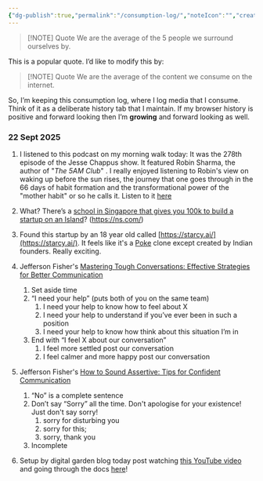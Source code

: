 ```yaml
---
{"dg-publish":true,"permalink":"/consumption-log/","noteIcon":"","created":"2025-09-22T19:04:04.270+05:30","updated":"2025-09-22T19:48:28.069+05:30"}
---
```




> [!NOTE] Quote
> We are the average of the 5 people we surround ourselves by.


This is a popular quote. I’d like to modify this by:


> [!NOTE] Quote
> We are the average of the content we consume on the internet.


So, I’m keeping this consumption log, where I log media that I consume. Think of it as a deliberate history tab that I maintain. If my browser history is positive and forward looking then I’m **growing** and forward looking as well.

### 22 Sept 2025

1. I listened to this podcast on my morning walk today:
	It was the 278th episode of the Jesse Chappus show. It featured Robin Sharma, the author of "*The 5AM Club*" . 
	I really enjoyed listening to Robin's view on waking up before the sun rises, the journey that one goes through in the 66 days of habit formation and the transformational power of the "mother habit" or so he calls it.
	Listen to it [here](https://open.spotify.com/playlist/1EOmNM421XXKH9Ns1msK7y?si=0ce091e5e54445fb)

2. What? There’s a [school in Singapore that gives you 100k to build a startup on an Island](https://ns.com)? (https://ns.com/)

3. Found this startup by an 18 year old called [https://starcy.ai/](https://starcy.ai/). It feels like it's a [Poke](https://poke.com/) clone except created by Indian founders. Really exciting.

4. Jefferson Fisher's [Mastering Tough Conversations: Effective Strategies for Better Communication](https://youtu.be/4qUr5QnBRzg?si=oXSoZBgHzaFJmDcV)
	1. Set aside time
	2. “I need your help” (puts both of you on the same team)
	    1. I need your help to know how to feel about X
	    2. I need your help to understand if you’ve ever been in such a position
	    3. I need your help to know how think about this situation I’m in
	3. End with “I feel X about our conversation”
	    1. I feel more settled post our conversation
	    2. I feel calmer and more happy post our conversation

5. Jefferson Fisher's [How to Sound Assertive: Tips for Confident Communication](https://www.youtube.com/watch?v=HuF6cMePYTA)
	1. “No” is a complete sentence
	2. Don’t say “Sorry” all the time. Don't apologise for your existence! Just don't say sorry!
		1. sorry for disturbing you
		2. sorry for this; 
		3. sorry, thank you
	3. Incomplete
6. Setup by digital garden blog today post watching [this YouTube video](https://www.youtube.com/watch?v=7f8e5IiUkeo&t=1s) and going through the docs [here](https://dg-docs.ole.dev/)!




